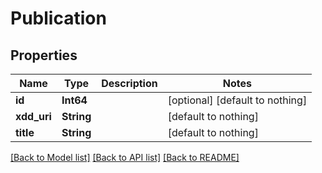 # Publication


## Properties
Name | Type | Description | Notes
------------ | ------------- | ------------- | -------------
**id** | **Int64** |  | [optional] [default to nothing]
**xdd_uri** | **String** |  | [default to nothing]
**title** | **String** |  | [default to nothing]


[[Back to Model list]](../README.md#models) [[Back to API list]](../README.md#api-endpoints) [[Back to README]](../README.md)


